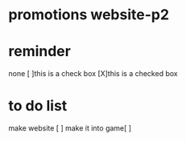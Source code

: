 # promotions website-p2


# reminder
none
[ ]this is a check box
[X]this is a checked box
# to do list 
make website [ ]
make it into game[ ]